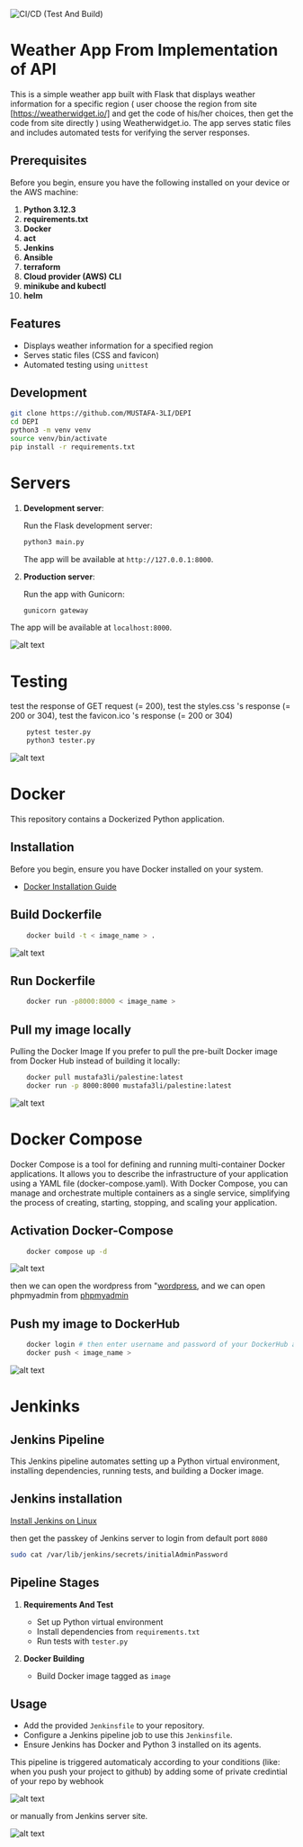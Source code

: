 ![ CI/CD (Test And Build) ](https://github.com/MUSTAFA-3LI/DEPI/actions/workflows/git_action.yml/badge.svg)

# Weather App From Implementation of API

This is a simple weather app built with Flask that displays weather information for a specific region ( user choose the region from site [https://weatherwidget.io/] and get the code of his/her choices, then get the code from site directly ) using Weatherwidget.io. The app serves static files and includes automated tests for verifying the server responses.

## Prerequisites

Before you begin, ensure you have the following installed on your device or the AWS machine:

1. **Python 3.12.3**
2. **requirements.txt**
3. **Docker**
4. **act**
5. **Jenkins**
6. **Ansible** 
7. **terraform**
8. **Cloud provider (AWS) CLI**
9. **minikube and kubectl**
10. **helm**

## Features

- Displays weather information for a specified region
- Serves static files (CSS and favicon)
- Automated testing using `unittest`

## Development

```bash
git clone https://github.com/MUSTAFA-3LI/DEPI
cd DEPI
python3 -m venv venv
source venv/bin/activate
pip install -r requirements.txt
```

# Servers

1. **Development server**:

    Run the Flask development server:

    ```bash
    python3 main.py
    ```

    The app will be available at `http://127.0.0.1:8000`.

2. **Production server**:

    Run the app with Gunicorn:

    ```bash
    gunicorn gateway
    ```

The app will be available at `localhost:8000`.

![alt text](images/img_2.png)

# Testing 

test the response of GET request (= 200), 
test the styles.css 's response (= 200 or 304), 
test the favicon.ico 's response (= 200 or 304)

```bash
    pytest tester.py
    python3 tester.py
```
![alt text](images/img_3.png)

# Docker 

This repository contains a Dockerized Python application.

## Installation

Before you begin, ensure you have Docker installed on your system.

- [Docker Installation Guide](https://docs.docker.com/engine/install/)

## Build Dockerfile
```bash
    docker build -t < image_name > .
```
![alt text](images/img_4.png)


## Run Dockerfile
```bash
    docker run -p8000:8000 < image_name >
```

## Pull my image locally
Pulling the Docker Image
If you prefer to pull the pre-built Docker image from Docker Hub instead of building it locally:

```bash
    docker pull mustafa3li/palestine:latest
    docker run -p 8000:8000 mustafa3li/palestine:latest
```
![alt text](images/img_2.png)


# Docker Compose
Docker Compose is a tool for defining and running multi-container Docker applications. It allows you to describe the infrastructure of your application using a YAML file (docker-compose.yaml). With Docker Compose, you can manage and orchestrate multiple containers as a single service, simplifying the process of creating, starting, stopping, and scaling your application.

## Activation Docker-Compose

```bash
    docker compose up -d
```
![alt text](images/img_5.png)


then we can open the wordpress from "[wordpress](http://localhost:5001/),
and we can open phpmyadmin from [phpmyadmin](http://localhost:7001/)

## Push my image to DockerHub
```bash
    docker login # then enter username and password of your DockerHub account
    docker push < image_name >
```
![alt text](images/img_6.png)


# Jenkinks
## Jenkins Pipeline

This Jenkins pipeline automates setting up a Python virtual environment, installing dependencies, running tests, and building a Docker image.

## Jenkins installation
[Install Jenkins on Linux](https://www.jenkins.io/doc/book/installing/linux)

then get the passkey of Jenkins server to login from default port `8080`

```bash
sudo cat /var/lib/jenkins/secrets/initialAdminPassword
```

## Pipeline Stages

1. **Requirements And Test**
   - Set up Python virtual environment
   - Install dependencies from `requirements.txt`
   - Run tests with `tester.py`

2. **Docker Building**
   - Build Docker image tagged as `image`

## Usage

- Add the provided `Jenkinsfile` to your repository.
- Configure a Jenkins pipeline job to use this `Jenkinsfile`.
- Ensure Jenkins has Docker and Python 3 installed on its agents.

This pipeline is triggered automaticaly according to your conditions (like: when you push your project to github) by adding some of private credintial of your repo by webhook 

![alt text](images/img_7.png)

or manually from Jenkins server site.

![alt text](images/img_8.png)